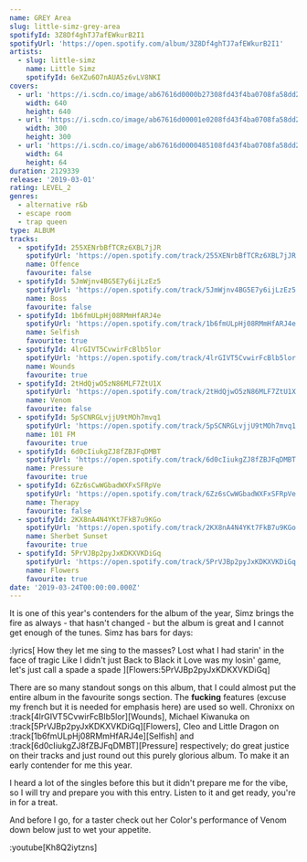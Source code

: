 ```yaml
---
name: GREY Area
slug: little-simz-grey-area
spotifyId: 3Z8Df4ghTJ7afEWkurB2I1
spotifyUrl: 'https://open.spotify.com/album/3Z8Df4ghTJ7afEWkurB2I1'
artists:
  - slug: little-simz
    name: Little Simz
    spotifyId: 6eXZu6O7nAUA5z6vLV8NKI
covers:
  - url: 'https://i.scdn.co/image/ab67616d0000b27308fd43f4ba0708fa58dd2805'
    width: 640
    height: 640
  - url: 'https://i.scdn.co/image/ab67616d00001e0208fd43f4ba0708fa58dd2805'
    width: 300
    height: 300
  - url: 'https://i.scdn.co/image/ab67616d0000485108fd43f4ba0708fa58dd2805'
    width: 64
    height: 64
duration: 2129339
release: '2019-03-01'
rating: LEVEL_2
genres:
  - alternative r&b
  - escape room
  - trap queen
type: ALBUM
tracks:
  - spotifyId: 255XENrbBfTCRz6XBL7jJR
    spotifyUrl: 'https://open.spotify.com/track/255XENrbBfTCRz6XBL7jJR'
    name: Offence
    favourite: false
  - spotifyId: 5JmWjnv4BG5E7y6ijLzEz5
    spotifyUrl: 'https://open.spotify.com/track/5JmWjnv4BG5E7y6ijLzEz5'
    name: Boss
    favourite: false
  - spotifyId: 1b6fmULpHj08RMmHfARJ4e
    spotifyUrl: 'https://open.spotify.com/track/1b6fmULpHj08RMmHfARJ4e'
    name: Selfish
    favourite: true
  - spotifyId: 4lrGIVT5CvwirFcBlb5lor
    spotifyUrl: 'https://open.spotify.com/track/4lrGIVT5CvwirFcBlb5lor'
    name: Wounds
    favourite: true
  - spotifyId: 2tHdQjwO5zN86MLF7ZtU1X
    spotifyUrl: 'https://open.spotify.com/track/2tHdQjwO5zN86MLF7ZtU1X'
    name: Venom
    favourite: false
  - spotifyId: 5pSCNRGLvjjU9tMOh7mvq1
    spotifyUrl: 'https://open.spotify.com/track/5pSCNRGLvjjU9tMOh7mvq1'
    name: 101 FM
    favourite: true
  - spotifyId: 6d0cIiukgZJ8fZBJFqDMBT
    spotifyUrl: 'https://open.spotify.com/track/6d0cIiukgZJ8fZBJFqDMBT'
    name: Pressure
    favourite: true
  - spotifyId: 6Zz6sCwWGbadWXFxSFRpVe
    spotifyUrl: 'https://open.spotify.com/track/6Zz6sCwWGbadWXFxSFRpVe'
    name: Therapy
    favourite: false
  - spotifyId: 2KX8nA4N4YKt7FkB7u9KGo
    spotifyUrl: 'https://open.spotify.com/track/2KX8nA4N4YKt7FkB7u9KGo'
    name: Sherbet Sunset
    favourite: true
  - spotifyId: 5PrVJBp2pyJxKDKXVKDiGq
    spotifyUrl: 'https://open.spotify.com/track/5PrVJBp2pyJxKDKXVKDiGq'
    name: Flowers
    favourite: true
date: '2019-03-24T00:00:00.000Z'
---
```

It is one of this year's contenders for the album of the year, Simz brings the fire as always -
that hasn't changed - but the album is great and I cannot get enough of the tunes. Simz has
bars for days:

:lyrics[
  How they let me sing to the masses?
  Lost what I had starin' in the face of tragic
  Like I didn't just Back to Black it
  Love was my losin' game, let's just call a spade a spade
][Flowers:5PrVJBp2pyJxKDKXVKDiGq]

There are so many standout songs on this album, that I could almost put the entire album in the favourite
songs section. The **fucking** features (excuse my french but it is needed for emphasis here)
are used so well. Chronixx on :track[4lrGIVT5CvwirFcBlb5lor][Wounds], Michael Kiwanuka on
:track[5PrVJBp2pyJxKDKXVKDiGq][Flowers], Cleo and  Little Dragon on :track[1b6fmULpHj08RMmHfARJ4e][Selfish]
and :track[6d0cIiukgZJ8fZBJFqDMBT][Pressure] respectively; do great justice on their tracks
and just round out this purely glorious album. To make it an early contender for me this
year.

I heard a lot of the singles before this but it didn't prepare me for the vibe, so I will
try and prepare you with this entry. Listen to it and get ready, you're in for a treat.

And before I go, for a taster check out her Color's performance of Venom down below just
to wet your appetite.

:youtube[Kh8Q2iytzns]
